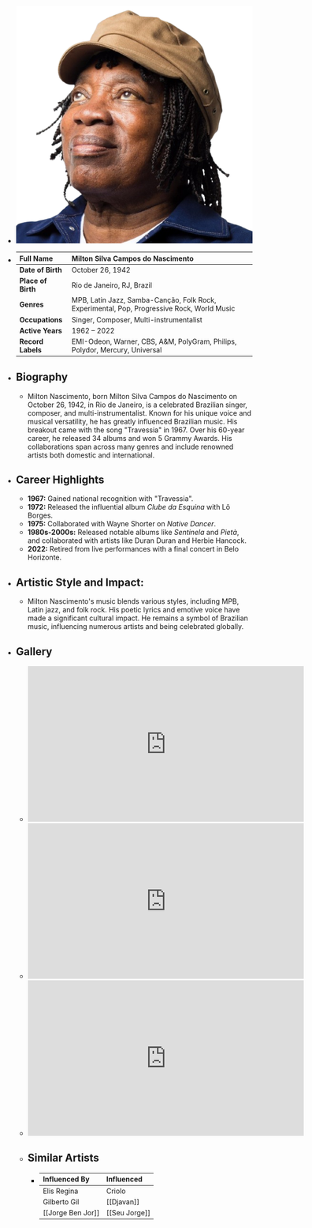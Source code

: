 ---
---




- ![milton nascimento.png](../assets/milton_nascimento_1717740513910_0.png)
- | **Full Name**     | Milton Silva Campos do Nascimento   |
  |-------------------|--------------------------------------|
  | **Date of Birth** | October 26, 1942                     |
  | **Place of Birth**| Rio de Janeiro, RJ, Brazil           |
  | **Genres**        | MPB, Latin Jazz, Samba-Canção, Folk Rock, Experimental, Pop, Progressive Rock, World Music |
  | **Occupations**   | Singer, Composer, Multi-instrumentalist |
  | **Active Years**  | 1962 – 2022                          |
  | **Record Labels** | EMI-Odeon, Warner, CBS, A&M, PolyGram, Philips, Polydor, Mercury, Universal |
- ## **Biography**
	- Milton Nascimento, born Milton Silva Campos do Nascimento on October 26, 1942, in Rio de Janeiro, is a celebrated Brazilian singer, composer, and multi-instrumentalist. Known for his unique voice and musical versatility, he has greatly influenced Brazilian music. His breakout came with the song "Travessia" in 1967. Over his 60-year career, he released 34 albums and won 5 Grammy Awards. His collaborations span across many genres and include renowned artists both domestic and international.
- ## **Career Highlights**
	- **1967:** Gained national recognition with "Travessia".
	- **1972:** Released the influential album *Clube da Esquina* with Lô Borges.
	- **1975:** Collaborated with Wayne Shorter on *Native Dancer*.
	- **1980s-2000s:** Released notable albums like *Sentinela* and *Pietà*, and collaborated with artists like Duran Duran and Herbie Hancock.
	- **2022:** Retired from live performances with a final concert in Belo Horizonte.
- ## **Artistic Style and Impact:**
	- Milton Nascimento's music blends various styles, including MPB, Latin jazz, and folk rock. His poetic lyrics and emotive voice have made a significant cultural impact. He remains a symbol of Brazilian music, influencing numerous artists and being celebrated globally.
- ## **Gallery**
	- <iframe width="560" height="315" src="https://www.youtube.com/embed/GGmGMEVbTAY?si=zmTcR8QuQsy17ZpS" title="YouTube video player" frameborder="0" allow="accelerometer; autoplay; clipboard-write; encrypted-media; gyroscope; picture-in-picture; web-share" referrerpolicy="strict-origin-when-cross-origin" allowfullscreen></iframe>
	- <iframe width="560" height="315" src="https://www.youtube.com/embed/tBa2Z28oPRU?si=38cfKjL0QfLajF_R" title="YouTube video player" frameborder="0" allow="accelerometer; autoplay; clipboard-write; encrypted-media; gyroscope; picture-in-picture; web-share" referrerpolicy="strict-origin-when-cross-origin" allowfullscreen></iframe>
	- <iframe width="560" height="315" src="https://www.youtube.com/embed/lkRe-6evscY?si=z8GCQmsQAFIzUkQu" title="YouTube video player" frameborder="0" allow="accelerometer; autoplay; clipboard-write; encrypted-media; gyroscope; picture-in-picture; web-share" referrerpolicy="strict-origin-when-cross-origin" allowfullscreen></iframe>
	- ## Similar Artists
		- | Influenced By       | Influenced            |
		  |---------------------|-----------------------|
		  | Elis Regina     | Criolo                |
		  | Gilberto Gil    | [[Djavan]]                |
		  | [[Jorge Ben Jor]]   | [[Seu Jorge]]             |